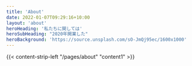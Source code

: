 ```yaml
---
title: 'About'
date: 2022-01-07T09:29:16+10:00
layout: 'about'
heroHeading: '私たちに関しては'
heroSubHeading: "2020年開業した"
heroBackground: 'https://source.unsplash.com/sO-JmQj95ec/1600x1000'
---
```


<div>
{{< content-strip-left "/pages/about" "content1" >}}
</div>
